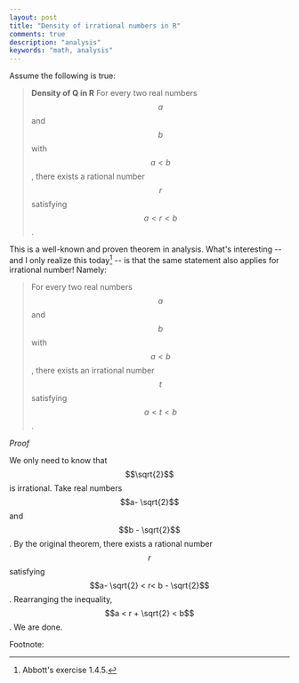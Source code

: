 ```yaml
---
layout: post
title: "Density of irrational numbers in R"
comments: true
description: "analysis"
keywords: "math, analysis"
---
```



Assume the following is true:

> **Density of Q in R** For every two real numbers $$a$$ and $$b$$ with $$a < b$$, there exists a rational number $$r$$ satisfying $$a <r<b$$.

This is a well-known and proven theorem in analysis. What's interesting -- and I only realize this today[^1] -- is that the same statement also applies for irrational number! Namely:

> For every two real numbers $$a$$ and $$b$$ with $$a < b$$, there exists an irrational number $$t$$ satisfying $$a <t<b$$.

*Proof*

We only need to know that $$\sqrt{2}$$ is irrational. Take real numbers $$a- \sqrt{2}$$ and $$b - \sqrt{2}$$.
By the original theorem, there exists a rational number $$r$$ satisfying $$a- \sqrt{2} < r< b - \sqrt{2}$$.
Rearranging the inequality, $$a < r + \sqrt{2} < b$$. We are done.


Footnote:

[^1]: Abbott's exercise 1.4.5.
